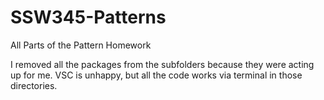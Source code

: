 # SSW345-Patterns
All Parts of the Pattern Homework

I removed all the packages from the subfolders because they were acting up for me. VSC is unhappy, but all the code works via terminal in those directories.
